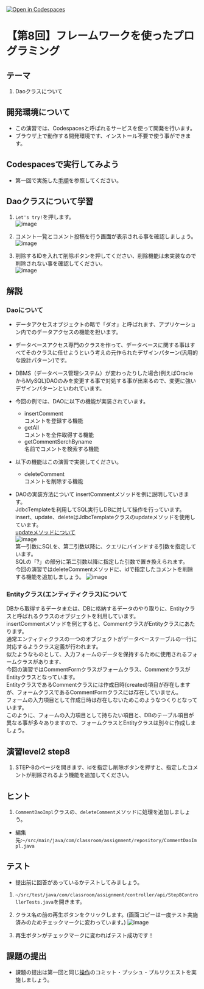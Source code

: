 [![Open in Codespaces](https://classroom.github.com/assets/launch-codespace-7f7980b617ed060a017424585567c406b6ee15c891e84e1186181d67ecf80aa0.svg)](https://classroom.github.com/open-in-codespaces?assignment_repo_id=12198926)
# 【第8回】フレームワークを使ったプログラミング
## テーマ
1.  Daoクラスについて

## 開発環境について
* この演習では、Codespacesと呼ばれるサービスを使って開発を行います。
* ブラウザ上で動作する開発環境です、インストール不要で使う事ができます。

## Codespacesで実行してみよう
* 第一回で実施した[手順](/Codespacesの実行手順.md)を参照してください。

## Daoクラスについて学習
1. `Let's try!`を押します。<br>
![image](https://user-images.githubusercontent.com/32722128/155145052-adbc34cd-bb78-4f5d-97db-fe83b8569988.png)

2. コメント一覧とコメント投稿を行う画面が表示される事を確認しましょう。<br>
![image](https://user-images.githubusercontent.com/32722128/155418950-029bc2f8-b417-423b-b530-2cd03e1f6023.png)

3. 削除するIDを入れて削除ボタンを押してください、削除機能は未実装なので削除されない事を確認してください。<br>
![image](https://user-images.githubusercontent.com/32722128/155418906-55f4d372-a55e-4acb-8e3d-4ffe192873d8.png)

## 解説
### Daoについて
* データアクセスオブジェクトの略で「ダオ」と呼ばれます、アプリケーション内でのデータアクセスの機能を担います。
* データベースアクセス専門のクラスを作って、データベースに関する事はすべてそのクラスに任せようという考えの元作られたデザインパターン(汎用的な設計パターン)です。
* DBMS（データベース管理システム）が変わったりした場合(例えばOracleからMySQL)DAOのみを変更する事で対処する事が出来るので、変更に強いデザインパターンといわれています。  

* 今回の例では、DAOに以下の機能が実装されています。
  * insertComment  
    コメントを登録する機能
  * getAll  
    コメントを全件取得する機能
  * getCommentSerchByname  
    名前でコメントを検索する機能
* 以下の機能はこの演習で実装してください。
  * deleteComment  
    コメントを削除する機能
    
* DAOの実装方法について
insertCommentメソッドを例に説明していきます。  
JdbcTemplateを利用してSQL実行しDBに対して操作を行っています。  
insert、update、deleteはJdbcTemplateクラスのupdateメソッドを使用しています。  
[updateメソッドについて](https://spring.pleiades.io/spring-framework/docs/current/javadoc-api/org/springframework/jdbc/core/JdbcTemplate.html#update-java.lang.String-java.lang.Object...-  )  
![image](https://user-images.githubusercontent.com/32722128/155273449-e5e7e2b1-4e0b-4bf1-a8a8-6c265b428789.png)  
第一引数にSQLを、第二引数以降に、クエリにバインドする引数を指定しています。  
SQLの「?」の部分に第二引数以降に指定した引数で置き換えられます。  
今回の演習ではdeleteCommentメソッドに、idで指定したコメントを削除する機能を追加しましょう。
![image](https://user-images.githubusercontent.com/32722128/155274751-3b60450e-96ec-485e-a2a6-7a88248d60ba.png)

### Entityクラス(エンティティクラス)について
DBから取得するデータまたは、DBに格納するデータのやり取りに、Entityクラスと呼ばれるクラスのオブジェクトを利用しています。  
insertCommentメソッドを例とすると、CommentクラスがEntityクラスにあたります。  
通常エンティティクラスの一つのオブジェクトがデータベーステーブルの一行に対応するようクラス定義が行われます。  
似たようなものとして、入力フォームのデータを保持するために使用されるフォームクラスがあります、  
今回の演習ではCommentFormクラスがフォームクラス、CommentクラスがEntityクラスとなっています。  
EntityクラスであるCommentクラスには作成日時(created)項目が存在しますが、フォームクラスであるCommentFormクラスには存在していません。  
フォームの入力項目として作成日時は存在しないためこのようなつくりとなっています。  
このように、フォームの入力項目として持ちたい項目と、DBのテーブル項目が異なる事が多々ありますので、フォームクラスとEntityクラスは別々に作成しましょう。  

## 演習level2 step8
1. STEP-8のページを開きます、idを指定し削除ボタンを押すと、指定したコメントが削除されるよう機能を追加してください。<br>

## ヒント
1. `CommentDaoImpl`クラスの、`deleteComment`メソッドに処理を追加しましょう。
* 編集先:`~/src/main/java/com/classroom/assignment/repository/CommentDaoImpl.java`

## テスト
* 提出前に回答があっているかテストしてみましょう。

1. `~/src/test/java/com/classroom/assignment/controller/api/Step8ControllerTests.java`を開きます。

2. クラス名の前の再生ボタンをクリックします。(画面コピーは一度テスト実施済みのためチェックマークに変わっています。)
![image](https://user-images.githubusercontent.com/32722128/155289607-c5d098f7-e1ca-4479-bee0-366944d29393.png)

3. 再生ボタンがチェックマークに変わればテスト成功です！

## 課題の提出
* 課題の提出は第一回と同じ[操作](/課題の提出手順.md)のコミット・プッシュ・プルリクエストを実施しましょう。

